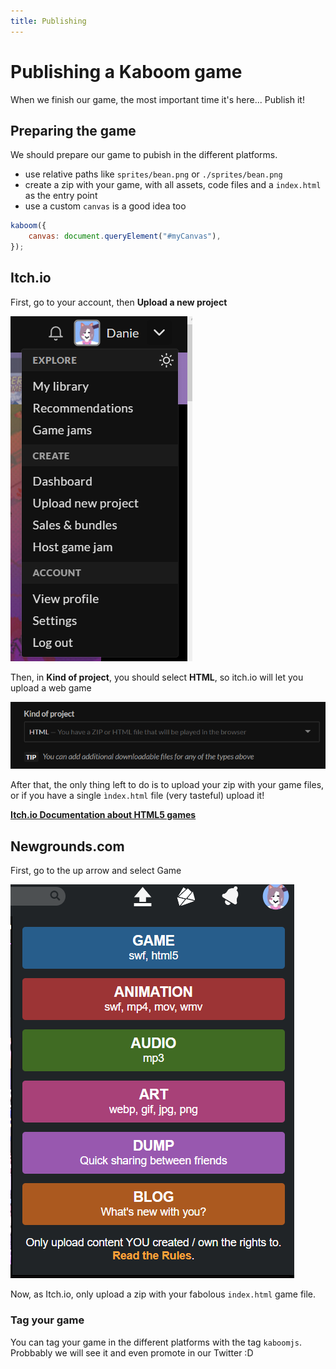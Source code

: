 ```yaml
---
title: Publishing
---
```


# Publishing a Kaboom game
When we finish our game, the most important time it's here...
Publish it! 

## Preparing the game
We should prepare our game to pubish in the different platforms.

- use relative paths like `sprites/bean.png` or `./sprites/bean.png`
- create a zip with your game, with all assets, code files and a `index.html` as the entry point
- use a custom `canvas` is a good idea too

```js
kaboom({
    canvas: document.queryElement("#myCanvas"),
});
```

## Itch.io
First, go to your account, then **Upload a new project**

![image](publishing/itchio-1.png)

Then, in **Kind of project**, you should select **HTML**, so itch.io will let you upload a web game

![image](publishing/itchio-2.png)

After that, the only thing left to do is to upload your zip with your game files, or if you have a single `ìndex.html` file
(very tasteful) upload it! 

[**Itch.io Documentation about HTML5 games**](https://itch.io/docs/creators/html5)

## Newgrounds.com
First, go to the up arrow and select Game

![image](publishing/newgrounds-1.png)

Now, as Itch.io, only upload a zip with your fabolous `index.html` game file.

### Tag your game
You can tag your game in the different platforms with the tag `kaboomjs`. Probbably we will see it and even promote in our Twitter :D
